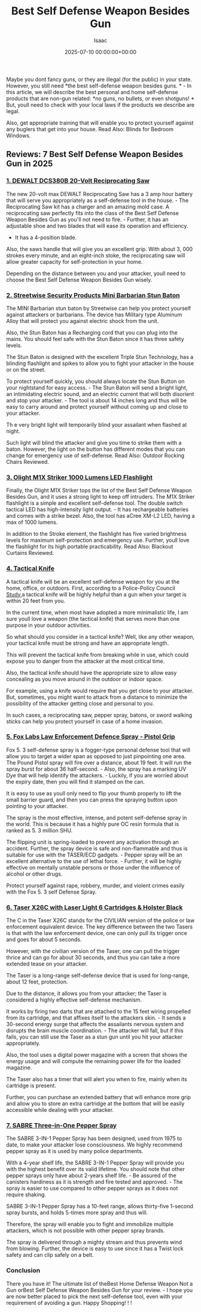 ﻿---
title: Best Self Defense Weapon Besides Gun
description: Maybe you dont fancy guns, or they are illegal for the public in your state.However, you still need the best self-defense weapon besides guns.
slug: /best-self-defense-weapon-besides-gun/
date: 2025-07-10 00:00:00+00:00
lastmod: 2025-07-10 00:00:00+03:00
author: Isaac
categories:

- Defense
tags:

- defense

- self

- weapon
layout: post
---

Maybe you dont fancy guns, or they are illegal (for the public) in your state. However, you still need *the best self-defense weapon besides guns. * - In this article, we will describe the best personal and home self-defense products that are non-gun related: *no guns, no bullets, or even shotguns! * But, youll need to check with your local laws if the products we describe are legal.

Also, get appropriate training that will enable you to protect yourself against any buglers that get into your house. Read Also: Blinds for Bedroom Windows.

##  Reviews: 7 Best Self Defense Weapon Besides Gun in 2025

###  [1. DEWALT DCS380B 20-Volt Reciprocating Saw](https://www.amazon.com/gp/product/B007NVSTCK/?tag=p-policy-20)

The new 20-volt max DEWALT Reciprocating Saw has a 3 amp hour battery that will serve you appropriately as a self-defense tool in the house. - The Reciprocating Saw kit has a charger and an amazing mold case. A reciprocating saw perfectly fits into the class of the Best Self Defense Weapon Besides Gun as you'll not need to fire. - Further, it has an adjustable shoe and two blades that will ease its operation and efficiency.

- It has a 4-position blade.

Also, the saws handle that will give you an excellent grip. With about 3, 000 strokes every minute, and an eight-inch stoke, the reciprocating saw will allow greater capacity for self-protection in your home.

Depending on the distance between you and your attacker, youll need to choose the Best Self Defense Weapon Besides Gun wisely.

###  [2. Streetwise Security Products Mini Barbarian Stun Baton](https://www.amazon.com/dp/B00PF1LK94/?tag=p-policy-20)

The MINI Barbarian stun baton by Streetwise can help you protect yourself against attackers or barbarians. The device has Military type Aluminum Alloy that will protect you against electric shock from the unit.

Also, the Stun Baton has a Recharging cord that you can plug into the mains. You should feel safe with the Stun Baton since it has three safety levels.

The Stun Baton is designed with the excellent Triple Stun Technology, has a blinding flashlight and spikes to allow you to fight your attacker in the house or on the street.

To protect yourself quickly, you should always locate the Stun Button on your nightstand for easy access. - The Stun Baton will send a bright light, an intimidating electric sound, and an electric current that will both disorient and stop your attacker. - The tool is about 14 inches long and thus will be easy to carry around and protect yourself without coming up and close to your attacker.

Th e very bright light will temporarily blind your assailant when flashed at night.

Such light will blind the attacker and give you time to strike them with a baton. However, the light on the button has different modes that you can change for emergency use of self-defense. Read Also: Outdoor Rocking Chairs Reviewed.

###  [3. Olight M1X Striker 1000 Lumens LED Flashlight](https://www.amazon.com/dp/B00YFWSWKE/?tag=p-policy-20)

Finally, the Olight M1X Striker tops the list of the Best Self Defense Weapon Besides Gun, and it uses a strong light to keep off intruders. The M1X Striker flashlight is a simple and excellent self-defense tool. The double switch tactical LED has high-intensity light output. - It has rechargeable batteries and comes with a strike bezel. Also, the tool has aCree XM-L2 LED, having a max of 1000 lumens.

In addition to the Stroke element, the flashlight has five varied brightness levels for maximum self-protection and emergency use. Further, youll love the flashlight for its high portable practicability. Read Also: Blackout Curtains Reviewed.

###  [4. Tactical Knife](https://www.amazon.com/gp/product/B003D7K07K/?tag=p-policy-20)

A tactical knife will be an excellent self-defense weapon for you at the home, office, or outdoors. First, according to a Police-Policy Council [Study](http://www.theppsc.org/Staff_Views/Tueller/How.Close.htm),a tactical knife will be highly helpful than a gun when your target is within 20 feet from you.

In the current time, when most have adopted a more minimalistic life, I am sure youll love a weapon (the tactical knife) that serves more than one purpose in your outdoor activities.

So what should you consider in a tactical knife? Well, like any other weapon, your tactical knife must be strong and have an appropriate length.

This will prevent the tactical knife from breaking while in use, which could expose you to danger from the attacker at the most critical time.

Also, the tactical knife should have the appropriate size to allow easy concealing as you move around in the outdoor or indoor space.

For example, using a knife would require that you get close to your attacker. But, sometimes, you might want to attack from a distance to minimize the possibility of the attacker getting close and personal to you.

In such cases, a reciprocating saw, pepper spray, batons, or sword walking sticks can help you protect yourself in case of a home invasion.

###  [5. Fox Labs Law Enforcement Defence Spray - Pistol Grip](https://www.amazon.com/dp/B003ZA6D6C/?tag=p-policy-20)

Fox 5. 3 self-defense spray is a fogger-type personal defense tool that will allow you to target a wider span as opposed to just pinpointing one area. The Pound Pistol spray will fire over a distance, about 19 feet. It will run the spray burst for about 36 half-second. - Also, the spray has a marking UV Dye that will help identify the attackers. - Luckily, if you are worried about the expiry date, then you will find it stamped on the can.

It is easy to use as youll only need to flip your thumb properly to lift the small barrier guard, and then you can press the spraying button upon pointing to your attacker.

The spray is the most effective, intense, and potent self-defense spray in the world. This is because it has a highly pure OC resin formula that is ranked as 5. 3 million SHU.

The flipping unit is spring-loaded to prevent any activation through an accident. Further, the spray device is safe and non-flammable and thus is suitable for use with the TASER/ECD gadgets. - Pepper spray will be an excellent alternative to the use of lethal force. - Further, it will be highly effective on mentally unstable persons or those under the influence of alcohol or other drugs.

Protect yourself against rape, robbery, murder, and violent crimes easily with the Fox 5. 3 self Defense Spray.

###  [6. Taser X26C with Laser Light  6 Cartridges & Holster Black](https://www.amazon.com/dp/B006MBA286/?tag=p-policy-20)

The C in the Taser X26C stands for the CIVILIAN version of the police or law enforcement equivalent device. The key difference between the two Tasers is that with the law enforcement device, one can only pull its trigger once and goes for about 5 seconds.

However, with the civilian version of the Taser, one can pull the trigger thrice and can go for about 30 seconds, and thus you can take a more extended tease on your attacker.

The Taser is a long-range self-defense device that is used for long-range, about 12 feet, protection.

Due to the distance, it allows you from your attacker; the Taser is considered a highly effective self-defense mechanism.

It works by firing two darts that are attached to the 15 feet wiring propelled from its cartridge, and that affixes itself to the attackers skin. - It sends a 30-second energy surge that affects the assailants nervous system and disrupts the brain muscle coordination. - The attacker will fall, but if this fails, you can still use the Taser as a stun gun until you hit your attacker appropriately.

Also, the tool uses a digital power magazine with a screen that shows the energy usage and will compute the remaining power life for the loaded magazine.

The Taser also has a timer that will alert you when to fire, mainly when its cartridge is present.

Further, you can purchase an extended battery that will enhance more grip and allow you to store an extra cartridge at the bottom that will be easily accessible while dealing with your attacker.

###  [7. SABRE Three-in-One Pepper Spray](https://www.amazon.com/dp/B0007VM8UC/?tag=p-policy-20)

The SABRE 3-IN-1 Pepper Spray has been designed, used from 1975 to date, to make your attacker lose consciousness. We highly recommend pepper spray as it is used by many police departments.

With a 4-year shelf life, the SABRE 3-IN-1 Pepper Spray will provide you with the highest benefit over its valid lifetime. You should note that other pepper sprays only have about 2-years shelf life. - Be assured of the canisters hardiness as it is strength and fire tested and approved. - The spray is easier to use compared to other pepper sprays as it does not require shaking.

SABRE 3-IN-1 Pepper Spray has a 10-feet range, allows thirty-five 1-second spray bursts, and holds 5-times more spray and thus will.

Therefore, the spray will enable you to fight and immobilize multiple attackers, which is not possible with other pepper spray brands.

The spray is delivered through a mighty stream and thus prevents wind from blowing. Further, the device is easy to use since it has a Twist lock safety and can clip safely on a belt.

###  Conclusion

There you have it! The ultimate list of theBest Home Defense Weapon Not a Gun orBest Self Defense Weapon Besides Gun for your review. - I hope you are now better placed to pick the next self-defense tool, even with your requirement of avoiding a gun. Happy Shopping! ! !

